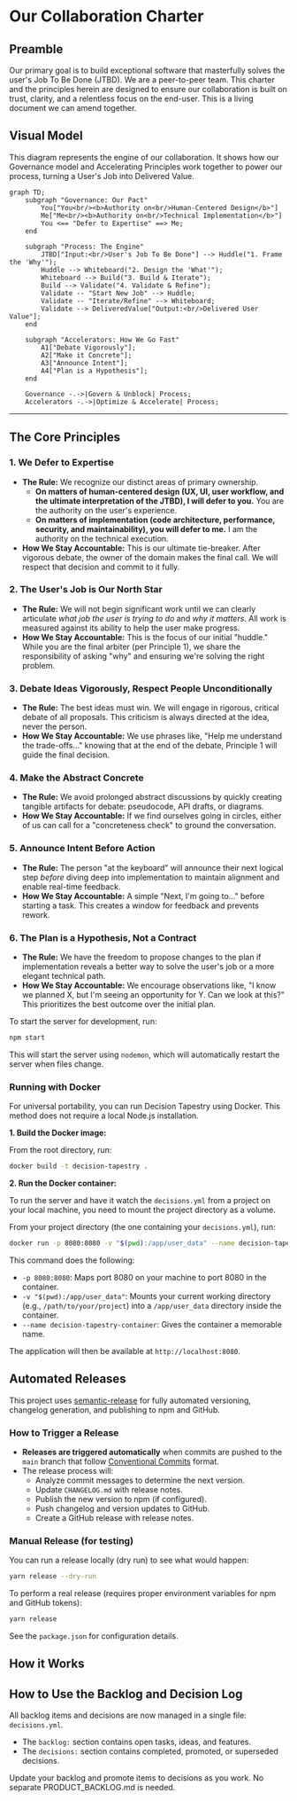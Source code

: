 # Our Collaboration Charter

## Preamble
Our primary goal is to build exceptional software that masterfully solves the user's Job To Be Done (JTBD). We are a peer-to-peer team. This charter and the principles herein are designed to ensure our collaboration is built on trust, clarity, and a relentless focus on the end-user. This is a living document we can amend together.

## Visual Model
This diagram represents the engine of our collaboration. It shows how our Governance model and Accelerating Principles work together to power our process, turning a User's Job into Delivered Value.

```mermaid
graph TD;
    subgraph "Governance: Our Pact"
        You["You<br/><b>Authority on<br/>Human-Centered Design</b>"]
        Me["Me<br/><b>Authority on<br/>Technical Implementation</b>"]
        You <== "Defer to Expertise" ==> Me;
    end

    subgraph "Process: The Engine"
        JTBD["Input:<br/>User's Job To Be Done"] --> Huddle("1. Frame the 'Why'");
        Huddle --> Whiteboard("2. Design the 'What'");
        Whiteboard --> Build("3. Build & Iterate");
        Build --> Validate("4. Validate & Refine");
        Validate -- "Start New Job" --> Huddle;
        Validate -- "Iterate/Refine" --> Whiteboard;
        Validate --> DeliveredValue["Output:<br/>Delivered User Value"];
    end

    subgraph "Accelerators: How We Go Fast"
        A1["Debate Vigorously"];
        A2["Make it Concrete"];
        A3["Announce Intent"];
        A4["Plan is a Hypothesis"];
    end

    Governance -.->|Govern & Unblock| Process;
    Accelerators -.->|Optimize & Accelerate| Process;
```

---

## The Core Principles

### 1. We Defer to Expertise
- **The Rule:** We recognize our distinct areas of primary ownership.
  - **On matters of human-centered design (UX, UI, user workflow, and the ultimate interpretation of the JTBD), I will defer to you.** You are the authority on the user's experience.
  - **On matters of implementation (code architecture, performance, security, and maintainability), you will defer to me.** I am the authority on the technical execution.
- **How We Stay Accountable:** This is our ultimate tie-breaker. After vigorous debate, the owner of the domain makes the final call. We will respect that decision and commit to it fully.

### 2. The User's Job is Our North Star
- **The Rule:** We will not begin significant work until we can clearly articulate *what job the user is trying to do* and *why it matters*. All work is measured against its ability to help the user make progress.
- **How We Stay Accountable:** This is the focus of our initial "huddle." While you are the final arbiter (per Principle 1), we share the responsibility of asking "why" and ensuring we're solving the right problem.

### 3. Debate Ideas Vigorously, Respect People Unconditionally
- **The Rule:** The best ideas must win. We will engage in rigorous, critical debate of all proposals. This criticism is always directed at the idea, never the person.
- **How We Stay Accountable:** We use phrases like, "Help me understand the trade-offs..." knowing that at the end of the debate, Principle 1 will guide the final decision.

### 4. Make the Abstract Concrete
- **The Rule:** We avoid prolonged abstract discussions by quickly creating tangible artifacts for debate: pseudocode, API drafts, or diagrams.
- **How We Stay Accountable:** If we find ourselves going in circles, either of us can call for a "concreteness check" to ground the conversation.

### 5. Announce Intent Before Action
- **The Rule:** The person "at the keyboard" will announce their next logical step *before* diving deep into implementation to maintain alignment and enable real-time feedback.
- **How We Stay Accountable:** A simple "Next, I'm going to..." before starting a task. This creates a window for feedback and prevents rework.

### 6. The Plan is a Hypothesis, Not a Contract
- **The Rule:** We have the freedom to propose changes to the plan if implementation reveals a better way to solve the user's job or a more elegant technical path.
- **How We Stay Accountable:** We encourage observations like, "I know we planned X, but I'm seeing an opportunity for Y. Can we look at this?" This prioritizes the best outcome over the initial plan.

To start the server for development, run:

```bash
npm start
```

This will start the server using `nodemon`, which will automatically restart the server when files change.

### Running with Docker

For universal portability, you can run Decision Tapestry using Docker. This method does not require a local Node.js installation.

**1. Build the Docker image:**

From the root directory, run:

```bash
docker build -t decision-tapestry .
```

**2. Run the Docker container:**

To run the server and have it watch the `decisions.yml` from a project on your local machine, you need to mount the project directory as a volume.

From your project directory (the one containing your `decisions.yml`), run:

```bash
docker run -p 8080:8080 -v "$(pwd):/app/user_data" --name decision-tapestry-container decision-tapestry
```

This command does the following:
- `-p 8080:8080`: Maps port 8080 on your machine to port 8080 in the container.
- `-v "$(pwd):/app/user_data"`: Mounts your current working directory (e.g., `/path/to/your/project`) into a `/app/user_data` directory inside the container.
- `--name decision-tapestry-container`: Gives the container a memorable name.

The application will then be available at `http://localhost:8080`.

## Automated Releases

This project uses [semantic-release](https://semantic-release.gitbook.io/) for fully automated versioning, changelog generation, and publishing to npm and GitHub.

### How to Trigger a Release
- **Releases are triggered automatically** when commits are pushed to the `main` branch that follow [Conventional Commits](https://www.conventionalcommits.org/) format.
- The release process will:
  - Analyze commit messages to determine the next version.
  - Update `CHANGELOG.md` with release notes.
  - Publish the new version to npm (if configured).
  - Push changelog and version updates to GitHub.
  - Create a GitHub release with release notes.

### Manual Release (for testing)
You can run a release locally (dry run) to see what would happen:

```bash
yarn release --dry-run
```

To perform a real release (requires proper environment variables for npm and GitHub tokens):

```bash
yarn release
```

See the `package.json` for configuration details.

## How it Works 

## How to Use the Backlog and Decision Log

All backlog items and decisions are now managed in a single file: `decisions.yml`.
- The `backlog:` section contains open tasks, ideas, and features.
- The `decisions:` section contains completed, promoted, or superseded decisions.

Update your backlog and promote items to decisions as you work. No separate PRODUCT_BACKLOG.md is needed. 